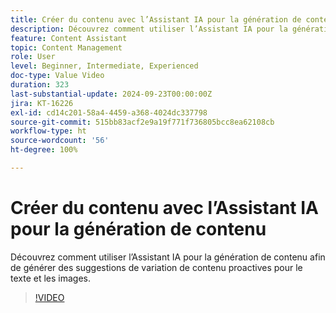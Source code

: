 ```yaml
---
title: Créer du contenu avec l’Assistant IA pour la génération de contenu
description: Découvrez comment utiliser l’Assistant IA pour la génération de contenu afin de générer des suggestions de variation de contenu proactives pour le texte et les images.
feature: Content Assistant
topic: Content Management
role: User
level: Beginner, Intermediate, Experienced
doc-type: Value Video
duration: 323
last-substantial-update: 2024-09-23T00:00:00Z
jira: KT-16226
exl-id: cd14c201-58a4-4459-a368-4024dc337798
source-git-commit: 515bb83acf2e9a19f771f736805bcc8ea62108cb
workflow-type: ht
source-wordcount: '56'
ht-degree: 100%

---
```


# Créer du contenu avec l’Assistant IA pour la génération de contenu

Découvrez comment utiliser l’Assistant IA pour la génération de contenu afin de générer des suggestions de variation de contenu proactives pour le texte et les images.

>[!VIDEO](https://video.tv.adobe.com/v/3434637/?learn=on&captions=fre_fr)
